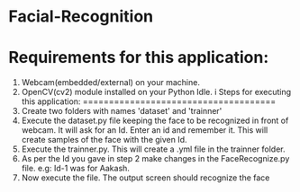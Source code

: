 # Facial-Recognition

Requirements for this application:
==================================
1. Webcam(embedded/external) on your machine.
2. OpenCV(cv2) module installed on your Python Idle.
i
Steps for executing this application:
=====================================
1. Create two folders with names 'dataset' and 'trainner'
2. Execute the dataset.py file keeping the face to be recognized in front of webcam. It will ask for an Id.
Enter an id and remember it. This will create samples of the face with the given Id.
3. Execute the trainner.py. This will create a .yml file in the trainner folder.
4. As per the Id you gave in step 2 make changes in the FaceRecognize.py file. e.g: Id-1 was for Aakash.
5. Now execute the file. The output screen should recognize the face
